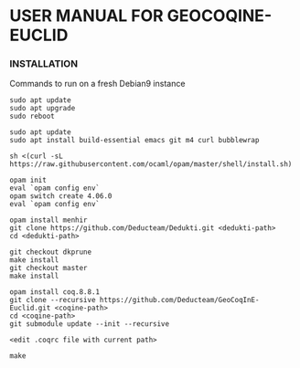 USER MANUAL FOR GEOCOQINE-EUCLID
======================================

### INSTALLATION

Commands to run on a fresh Debian9 instance

```
sudo apt update
sudo apt upgrade
sudo reboot

sudo apt update
sudo apt install build-essential emacs git m4 curl bubblewrap

sh <(curl -sL https://raw.githubusercontent.com/ocaml/opam/master/shell/install.sh)

opam init
eval `opam config env`
opam switch create 4.06.0
eval `opam config env`

opam install menhir
git clone https://github.com/Deducteam/Dedukti.git <dedukti-path>
cd <dedukti-path>

git checkout dkprune
make install
git checkout master
make install

opam install coq.8.8.1
git clone --recursive https://github.com/Deducteam/GeoCoqInE-Euclid.git <coqine-path>
cd <coqine-path>
git submodule update --init --recursive

<edit .coqrc file with current path>

make
```
